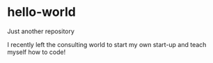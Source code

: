 # hello-world
Just another repository

I recently left the consulting world to start my own start-up and teach myself how to code! 
